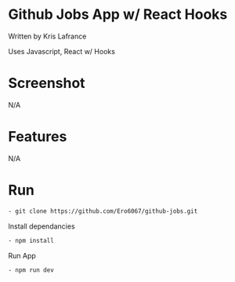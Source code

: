 # Github Jobs App w/ React Hooks

Written by Kris Lafrance

Uses Javascript, React w/ Hooks

# Screenshot

N/A

# Features

N/A

# Run

```sh
- git clone https://github.com/Ero6067/github-jobs.git
```

Install dependancies

```sh
- npm install
```

Run App

```sh
- npm run dev
```

